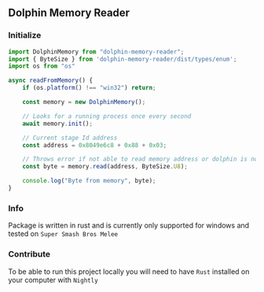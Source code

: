 ## Dolphin Memory Reader

### Initialize

```ts
import DolphinMemory from "dolphin-memory-reader";
import { ByteSize } from 'dolphin-memory-reader/dist/types/enum';
import os from "os"

async readFromMemory() {
    if (os.platform() !== "win32") return;

    const memory = new DolphinMemory();

    // Looks for a running process once every second
    await memory.init();

    // Current stage Id address
    const address = 0x8049e6c8 + 0x88 + 0x03;

    // Throws error if not able to read memory address or dolphin is no longer active when called
    const byte = memory.read(address, ByteSize.U8);

    console.log("Byte from memory", byte);
}
```

### Info

Package is written in rust and is currently only supported for windows and tested on `Super Smash Bros Melee`

### Contribute

To be able to run this project locally you will need to have `Rust` installed on your computer with `Nightly`
